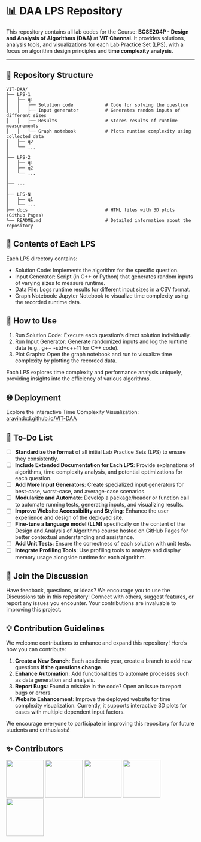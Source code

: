 # 📊 DAA LPS Repository

This repository contains all lab codes for the Course: **BCSE204P - Design and Analysis of Algorithms (DAA)** at **VIT Chennai**. It provides solutions, analysis tools, and visualizations for each Lab Practice Set (LPS), with a focus on algorithm design principles and **time complexity analysis**.

---

## 📂 Repository Structure

```
VIT-DAA/
├── LPS-1
│   ├── q1
│   │   ├── Solution code            # Code for solving the question
│   │   ├── Input generator          # Generates random inputs of different sizes
│   │   ├── Results                  # Stores results of runtime measurements
│   │   └── Graph notebook           # Plots runtime complexity using collected data
│   ├── q2
│   └── ...
│
├── LPS-2
│   ├── q1
│   ├── q2
│   └── ...
│
├── ...
│
├── LPS-N
│   ├── q1
│   └── ...
├── docs                             # HTML files with 3D plots (Github Pages)
└── README.md                        # Detailed information about the repository
```

## 📜 Contents of Each LPS

Each LPS directory contains:
- Solution Code: Implements the algorithm for the specific question.
- Input Generator: Script (in C++ or Python) that generates random inputs of varying sizes to measure runtime.
- Data File: Logs runtime results for different input sizes in a CSV format.
- Graph Notebook: Jupyter Notebook to visualize time complexity using the recorded runtime data.

## 🚀 How to Use

1.	Run Solution Code: Execute each question’s direct solution individually.
2.	Run Input Generator: Generate randomized inputs and log the runtime data (e.g., g++ -std=c++11 for C++ code).
3.	Plot Graphs: Open the graph notebook and run to visualize time complexity by plotting the recorded data.

Each LPS explores time complexity and performance analysis uniquely, providing insights into the efficiency of various algorithms.

## 🌐 Deployment

Explore the interactive Time Complexity Visualization: [aravindxd.github.io/VIT-DAA](https://aravindxd.github.io/VIT-DAA/)

## 🔄 To-Do List

- [ ] **Standardize the format** of all initial Lab Practice Sets (LPS) to ensure they consistently.
- [ ] **Include Extended Documentation for Each LPS**: Provide explanations of algorithms, time complexity analysis, and potential optimizations for each question.
- [ ] **Add More Input Generators**: Create specialized input generators for best-case, worst-case, and average-case scenarios.
- [ ] **Modularize and Automate**: Develop a package/header or function call to automate running tests, generating inputs, and visualizing results.
- [ ] **Improve Website Accessibility and Styling**: Enhance the user experience and design of the deployed site.
- [ ] **Fine-tune a language model (LLM)** specifically on the content of the Design and Analysis of Algorithms course hosted on GitHub Pages for better contextual understanding and assistance.
- [ ] **Add Unit Tests**: Ensure the correctness of each solution with unit tests.
- [ ] **Integrate Profiling Tools**: Use profiling tools to analyze and display memory usage alongside runtime for each algorithm.

## 💬 Join the Discussion
Have feedback, questions, or ideas? We encourage you to use the Discussions tab in this repository! Connect with others, suggest features, or report any issues you encounter. Your contributions are invaluable to improving this project.

## 💡 Contribution Guidelines

We welcome contributions to enhance and expand this repository! Here’s how you can contribute:
	
1.	**Create a New Branch**: Each academic year, create a branch to add new questions **if the questions change**.
2.	**Enhance Automation**: Add functionalities to automate processes such as data generation and analysis.
3.	**Report Bugs**: Found a mistake in the code? Open an issue to report bugs or errors.
4.	**Website Enhancement**: Improve the deployed website for time complexity visualization. Currently, it supports interactive 3D plots for cases with multiple dependent input factors.

We encourage everyone to participate in improving this repository for future students and enthusiasts!

## **✨ Contributors**

[<img src="https://github.com/AravindXD.png" width="100px">](https://github.com/AravindXD)
[<img src="https://github.com/Nanthan-s-Nair.png" width="100px">](https://github.com/Nanthan-s-Nair)
[<img src="https://github.com/KavinKarthik18.png" width="100px">](https://github.com/KavinKarthik18)
[<img src="https://github.com/allen-reji.png" width="100px">](https://github.com/allen-reji)
[<img src="https://github.com/Sidharth2036.png" width="100px">](https://github.com/Sidharth2036)

